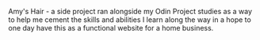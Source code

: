 Amy's Hair - a side project ran alongside my Odin Project studies as a way to help me cement the skills and abilities I learn along the way in a hope to one day have this as a functional website for a home business. 
